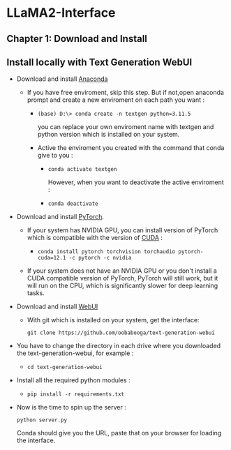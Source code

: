 # LLaMA2-Interface

## Chapter 1: Download and Install

## Install locally with Text Generation WebUI

* Download and install [Anaconda](https://www.anaconda.com/download)

  * If you have free enviroment, skip this step. But if not,open anaconda prompt and create a new enviroment on each path you want :
    * ```
      (base) D:\> conda create -n textgen python=3.11.5
      ```

      you can replace your own enviroment name with textgen and python version which is installed on your system.
    * Active the enviroment you created with the command that conda give to you :

      * ```
        conda activate textgen
        ```

        However, when you want to deactivate the active enviroment :
      * ```
        conda deactivate
        ```
* Download and install [PyTorch](https://pytorch.org/get-started/locally/).

  * If your system has NVIDIA GPU, you can install version of PyTorch which is compatible with the version of [CUDA](https://docs.nvidia.com/cuda/cuda-installation-guide-microsoft-windows/index.html) :
    * ```
      conda install pytorch torchvision torchaudio pytorch-cuda=12.1 -c pytorch -c nvidia
      ```
  * If your system does not have an NVIDIA GPU or you don't install a CUDA compatible version of PyTorch, PyTorch will still work, but it will run on the CPU, which is significantly slower for deep learning tasks.
* Download and install [WebUI](https://github.com/oobabooga/text-generation-webui)

  * With git which is installed on your system, get the interface:

    ```
    git clone https://github.com/oobabooga/text-generation-webui
    ```
* You have to change the directory in each drive where you downloaded the text-generation-webui, for example :

  * ```
    cd text-generation-webui
    ```
* Install all the required python modules :

  * ```
    pip install -r requirements.txt
    ```
* Now is the time to spin up the server :

  ```
  python server.py
  ```

    Conda should give you the URL, paste that on your browser for loading the interface.
